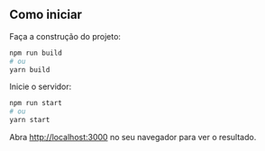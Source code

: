 ## Como iniciar

Faça a construção do projeto:

```bash
npm run build
# ou
yarn build
```

Inicie o servidor:

```bash
npm run start
# ou
yarn start
```

Abra [http://localhost:3000](http://localhost:3000) no seu navegador para ver o resultado.
